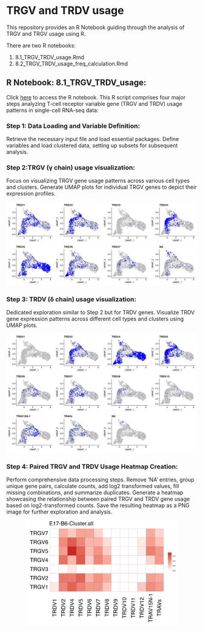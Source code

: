 # TRGV and TRDV usage

This repository provides an R Notebook guiding through the analysis of TRGV and TRGV usage using R.

There are two R notebooks: 
1. 8.1_TRGV_TRDV_usage.Rmd
2. 8.2_TRGV_TRDV_usage_freq_calculation.Rmd

## R Notebook: 8.1_TRGV_TRDV_usage: 
Click [here](/R_notebooks/8.1_TRGV_TRDV_usage.Rmd) to access the R notebook. This R script comprises four major steps analyzing T-cell receptor variable gene (TRGV and TRDV) usage patterns in single-cell RNA-seq data:

### Step 1: Data Loading and Variable Definition: 
Retrieve the necessary input file and load essential packages. Define variables and load clustered data, setting up subsets for subsequent analysis.

### Step 2:TRGV (γ chain) usage visualization:
Focus on visualizing TRGV gene usage patterns across various cell types and clusters. Generate UMAP plots for individual TRGV genes to depict their expression profiles.
	
<p align="center">
<img src="../figs/8_TRGV_featureplot.png" alt="8_TRGV_featureplot" width="700"/>
</p> 
	
### Step 3: TRDV (δ chain) usage visualization: 
Dedicated exploration similar to Step 2 but for TRDV genes. Visualize TRDV gene expression patterns across different cell types and clusters using UMAP plots.
	
<p align="center">
<img src="../figs/8_TRDV_featureplot.png" alt="8_TRDV_featureplot" width="700"/>
</p> 
	
### Step 4: Paired TRGV and TRDV Usage Heatmap Creation:
Perform comprehensive data processing steps. Remove ‘NA’ entries, group unique gene pairs, calculate counts, add log2 transformed values, fill missing combinations, and summarize duplicates. Generate a heatmap showcasing the relationship between paired TRGV and TRDV gene usage based on log2-transformed counts. Save the resulting heatmap as a PNG image for further exploration and analysis.
	
<p align="center">
<img src="../figs/8_TRGV_TRDV_Pheatmap.png" alt="8_TRGV_TRDV_Pheatmap" width="400"/>
</p>
